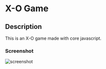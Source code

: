 # X-O Game 

## Description
This is an X-O game made with core javascript.

### Screenshot
![screenshot](https://github.com/user-attachments/assets/12d1d7e9-4f49-49ba-b813-9ed3451d0a57)



